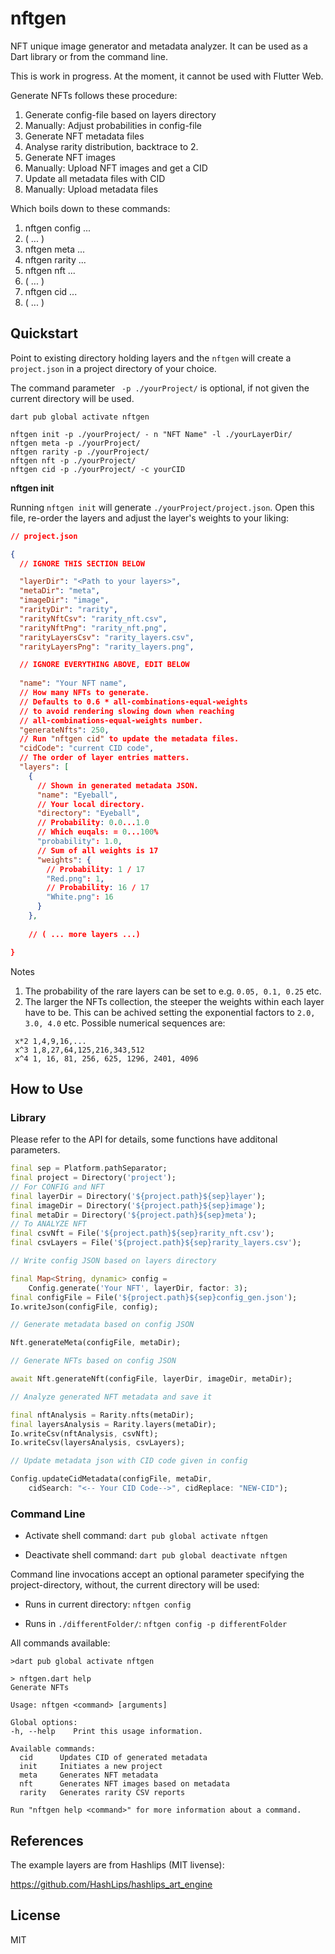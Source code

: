 # nftgen

NFT unique image generator and metadata analyzer. It can be used as a Dart library or from the command line.

This is work in progress. At the moment, it cannot be used with Flutter Web.

Generate NFTs follows these procedure:

1. Generate config-file based on layers directory
2. Manually: Adjust probabilities in config-file  
3. Generate NFT metadata files
4. Analyse rarity distribution, backtrace to 2.
5. Generate NFT images
6. Manually: Upload NFT images and get a CID
7. Update all metadata files with CID 
8. Manually: Upload metadata files

Which boils down to these commands:

1. nftgen config ...
2. ( ... )
3. nftgen meta ...
4. nftgen rarity ...
5. nftgen nft ...
6. ( ... )
8. nftgen cid ...
9. ( ... )

## Quickstart


Point to existing directory holding layers and the `nftgen` will create a `project.json` in a project directory of your choice.

The command parameter ` -p ./yourProject/` is optional, if not given the current directory will be used.

```shell
dart pub global activate nftgen

nftgen init -p ./yourProject/ - n "NFT Name" -l ./yourLayerDir/ 
nftgen meta -p ./yourProject/    
nftgen rarity -p ./yourProject/  
nftgen nft -p ./yourProject/      
nftgen cid -p ./yourProject/ -c yourCID  
```

**nftgen init**

Running `nftgen init` will generate `./yourProject/project.json`. Open this file, re-order the layers and adjust the layer's weights to your liking:


```JSON
// project.json

{
  // IGNORE THIS SECTION BELOW

  "layerDir": "<Path to your layers>",
  "metaDir": "meta",
  "imageDir": "image",
  "rarityDir": "rarity",
  "rarityNftCsv": "rarity_nft.csv",
  "rarityNftPng": "rarity_nft.png",
  "rarityLayersCsv": "rarity_layers.csv",
  "rarityLayersPng": "rarity_layers.png",

  // IGNORE EVERYTHING ABOVE, EDIT BELOW
  
  "name": "Your NFT name",
  // How many NFTs to generate.
  // Defaults to 0.6 * all-combinations-equal-weights 
  // to avoid rendering slowing down when reaching
  // all-combinations-equal-weights number. 
  "generateNfts": 250, 
  // Run "nftgen cid" to update the metadata files.
  "cidCode": "current CID code", 
  // The order of layer entries matters.
  "layers": [ 
    {
      // Shown in generated metadata JSON.
      "name": "Eyeball",  
      // Your local directory.
      "directory": "Eyeball",
      // Probability: 0.0...1.0 
      // Which euqals: = 0...100% 
      "probability": 1.0, 
      // Sum of all weights is 17
      "weights": {
        // Probability: 1 / 17
        "Red.png": 1, 
        // Probability: 16 / 17
        "White.png": 16 
      }
    },
    
    // ( ... more layers ...)

}
```

Notes

1. The probability of the rare layers can be set to e.g. `0.05, 0.1, 0.25` etc.
2. The larger the NFTs collection, the steeper the weights within each layer have to be. This can be achived setting the exponential factors to `2.0, 3.0, 4.0` etc. Possible numerical sequences are:

```shell
 x*2 1,4,9,16,...
 x^3 1,8,27,64,125,216,343,512
 x^4 1, 16, 81, 256, 625, 1296, 2401, 4096
```

## How to Use

### Library

Please refer to the API for details, some functions have additonal parameters.

```dart
final sep = Platform.pathSeparator;
final project = Directory('project');
// For CONFIG and NFT
final layerDir = Directory('${project.path}${sep}layer');
final imageDir = Directory('${project.path}${sep}image');
final metaDir = Directory('${project.path}${sep}meta');
// To ANALYZE NFT
final csvNft = File('${project.path}${sep}rarity_nft.csv');
final csvLayers = File('${project.path}${sep}rarity_layers.csv');

// Write config JSON based on layers directory

final Map<String, dynamic> config =
    Config.generate('Your NFT', layerDir, factor: 3);
final configFile = File('${project.path}${sep}config_gen.json');
Io.writeJson(configFile, config);

// Generate metadata based on config JSON

Nft.generateMeta(configFile, metaDir);

// Generate NFTs based on config JSON

await Nft.generateNft(configFile, layerDir, imageDir, metaDir);

// Analyze generated NFT metadata and save it

final nftAnalysis = Rarity.nfts(metaDir);
final layersAnalysis = Rarity.layers(metaDir);
Io.writeCsv(nftAnalysis, csvNft);
Io.writeCsv(layersAnalysis, csvLayers);

// Update metadata json with CID code given in config

Config.updateCidMetadata(configFile, metaDir,
    cidSearch: "<-- Your CID Code-->", cidReplace: "NEW-CID");
```

### Command Line

* Activate shell command: `dart pub global activate nftgen`

* Deactivate shell command: `dart pub global deactivate nftgen`

Command line invocations accept an optional parameter specifying the project-directory, without, the current directory will be used:

* Runs in current directory: `nftgen config`

* Runs in `./differentFolder/`: `nftgen config -p differentFolder`

All commands available:

```shell
>dart pub global activate nftgen

> nftgen.dart help  
Generate NFTs

Usage: nftgen <command> [arguments]

Global options:
-h, --help    Print this usage information.

Available commands:
  cid      Updates CID of generated metadata
  init     Initiates a new project
  meta     Generates NFT metadata
  nft      Generates NFT images based on metadata
  rarity   Generates rarity CSV reports

Run "nftgen help <command>" for more information about a command.
```

## References

The example layers are from Hashlips (MIT livense):

https://github.com/HashLips/hashlips_art_engine

## License

MIT